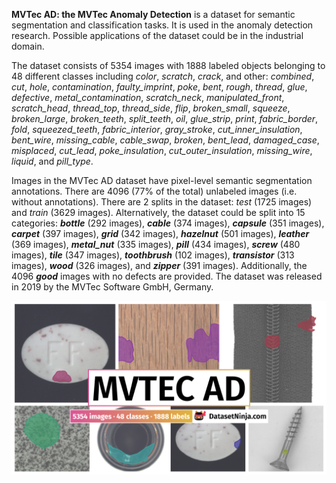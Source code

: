 **MVTec AD: the MVTec Anomaly Detection** is a dataset for semantic segmentation and classification tasks. It is used in the anomaly detection research. Possible applications of the dataset could be in the industrial domain. 

The dataset consists of 5354 images with 1888 labeled objects belonging to 48 different classes including *color*, *scratch*, *crack*, and other: *combined*, *cut*, *hole*, *contamination*, *faulty_imprint*, *poke*, *bent*, *rough*, *thread*, *glue*, *defective*, *metal_contamination*, *scratch_neck*, *manipulated_front*, *scratch_head*, *thread_top*, *thread_side*, *flip*, *broken_small*, *squeeze*, *broken_large*, *broken_teeth*, *split_teeth*, *oil*, *glue_strip*, *print*, *fabric_border*, *fold*, *squeezed_teeth*, *fabric_interior*, *gray_stroke*, *cut_inner_insulation*, *bent_wire*, *missing_cable*, *cable_swap*, *broken*, *bent_lead*, *damaged_case*, *misplaced*, *cut_lead*, *poke_insulation*, *cut_outer_insulation*, *missing_wire*, *liquid*, and *pill_type*.

Images in the MVTec AD dataset have pixel-level semantic segmentation annotations. There are 4096 (77% of the total) unlabeled images (i.e. without annotations). There are 2 splits in the dataset: *test* (1725 images) and *train* (3629 images). Alternatively, the dataset could be split into 15 categories: ***bottle*** (292 images), ***cable*** (374 images), ***capsule*** (351 images), ***carpet*** (397 images), ***grid*** (342 images), ***hazelnut*** (501 images), ***leather*** (369 images), ***metal_nut*** (335 images), ***pill*** (434 images), ***screw*** (480 images), ***tile*** (347 images), ***toothbrush*** (102 images), ***transistor*** (313 images), ***wood*** (326 images), and ***zipper*** (391 images). Additionally, the 4096 ***good*** images with no defects are provided. The dataset was released in 2019 by the MVTec Software GmbH, Germany.

<img src="https://github.com/dataset-ninja/mvtec-AD/raw/main/visualizations/poster.png">

